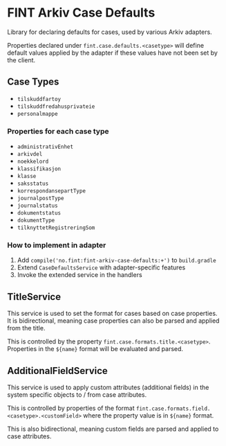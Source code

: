 # FINT Arkiv Case Defaults

Library for declaring defaults for cases, used by various Arkiv adapters.

Properties declared under `fint.case.defaults.<casetype>` will define default values
applied by the adapter if these values have not been set by the client.

## Case Types

- `tilskuddfartoy`
- `tilskuddfredahusprivateie`
- `personalmappe`

### Properties for each case type

- `administrativEnhet`
- `arkivdel`
- `noekkelord`
- `klassifikasjon`
- `klasse`
- `saksstatus`
- `korrespondansepartType`
- `journalpostType`
- `journalstatus`
- `dokumentstatus`
- `dokumentType`
- `tilknyttetRegistreringSom`

### How to implement in adapter

1. Add `compile('no.fint:fint-arkiv-case-defaults:+')` to `build.gradle`
2. Extend `CaseDefaultsService` with adapter-specific features
3. Invoke the extended service in the handlers

## TitleService

This service is used to set the format for cases based on case properties.  
It is bidirectional, meaning case properties can also be parsed and applied from the title.

This is controlled by the property `fint.case.formats.title.<casetype>`.  Properties in the `${name}` 
format will be evaluated and parsed. 

## AdditionalFieldService

This service is used to apply custom attributes (additional fields) in the system specific objects
to / from case attributes.

This is controlled by properties of the format `fint.case.formats.field.<casetype>.<customField>` where
the property value is in `${name}` format.

This is also bidirectional, meaning custom fields are parsed and applied to case attributes.
